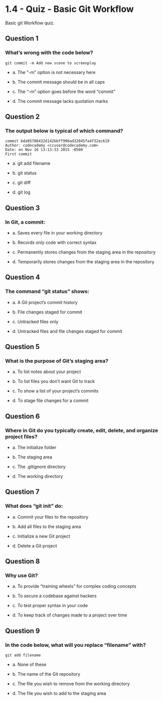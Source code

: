 # 1.4 - Quiz - Basic Git Workflow
Basic git Workflow quiz.

## Question 1

### What’s wrong with the code below?
```
git commit -m Add new scene to screenplay
```
- a. The “-m” option is not necessary here

- b. The commit message should be in all caps

- c. The “-m” option goes before the word “commit”

- d. The commit message lacks quotation marks

## Question 2

### The output below is typical of which command?
```
commit bda95786432d142bbff996ad32045fa4f32ec619
Author: codecademy <ccuser@codecademy.com>
Date: on Nov 16 13:13:33 2015 -0500
First commit
```
- a. git add filename

- b. git status

- c. git diff

- d. git log

## Question 3

### In Git, a commit:

- a. Saves every file in your working directory

- b. Records only code with correct syntax

- c. Permanently stores changes from the staging area in the repository

- d. Temporarily stores changes from the staging area in the repository

## Question 4

### The command “git status” shows:

- a. A Git project’s commit history

- b. File changes staged for commit

- c. Untracked files only

- d. Untracked files and file changes staged for commit

## Question 5

### What is the purpose of Git’s staging area?

- a. To list notes about your project

- b. To list files you don’t want Git to track

- c. To show a list of your project’s commits

- d. To stage file changes for a commit

## Question 6

### Where in Git do you typically create, edit, delete, and organize project files?

- a. The initialize folder

- b. The staging area

- c. The .gitignore directory

- d. The working directory

## Question 7

### What does “git init” do:

- a. Commit your files to the repository

- b. Add all files to the staging area

- c. Initialize a new Git project

- d. Delete a Git project

## Question 8

### Why use Git?

- a. To provide “training wheels” for complex coding concepts

- b. To secure a codebase against hackers

- c. To test proper syntax in your code

- d. To keep track of changes made to a project over time

## Question 9

### In the code below, what will you replace “filename” with?
```
git add filename
```

- a. None of these

- b. The name of the Git repository

- c. The file you wish to remove from the working directory

- d. The file you wish to add to the staging area